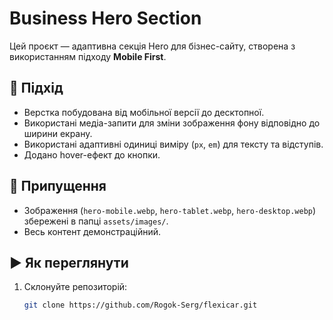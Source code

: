 # Business Hero Section

Цей проєкт — адаптивна секція Hero для бізнес-сайту, створена з використанням підходу **Mobile First**.

## 📌 Підхід

- Верстка побудована від мобільної версії до десктопної.
- Використані медіа-запити для зміни зображення фону відповідно до ширини екрану.
- Використані адаптивні одиниці виміру (`px`, `em`) для тексту та відступів.
- Додано hover-ефект до кнопки.

## 🧠 Припущення

- Зображення (`hero-mobile.webp`, `hero-tablet.webp`, `hero-desktop.webp`) збережені в папці `assets/images/`.
- Весь контент демонстраційний.

## ▶️ Як переглянути

1. Склонуйте репозиторій:
   ```bash
   git clone https://github.com/Rogok-Serg/flexicar.git
   ```
